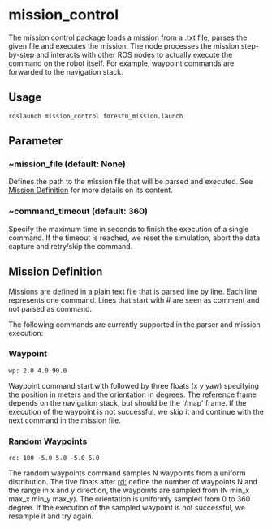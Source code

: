# mission_control

The mission control package loads a mission from a .txt file, parses the given file and 
executes the mission. The node processes the mission step-by-step and interacts with other ROS
nodes to actually execute the command on the robot itself. For example, waypoint commands are 
forwarded to the navigation stack.

## Usage
```
roslaunch mission_control forest0_mission.launch
```

## Parameter
### ~mission_file (default: None)
Defines the path to the mission file that will be parsed and executed. See [Mission Definition](#commands) for more details on its content.

### ~command_timeout (default: 360)
Specify the maximum time in seconds to finish the execution of a single command. If the timeout is
reached, we reset the simulation, abort the data capture and retry/skip the command.

## Mission Definition <a name="commands"></a>
Missions are defined in a plain text file that is parsed line by line. Each line represents one
command. Lines that start with # are seen as comment and not parsed as command.

The following commands are currently supported in the parser and mission execution:

### Waypoint
```
wp: 2.0 4.0 90.0
```
Waypoint command start with <wp> followed by three floats (x y yaw) specifying the position in
meters and the orientation in degrees. The reference frame depends on the navigation stack, but 
should be the '/map' frame. If the execution of the waypoint is not successful, we skip it and
continue with the next command in the mission file.

### Random Waypoints
```
rd: 100 -5.0 5.0 -5.0 5.0
```
The random waypoints command samples N waypoints from a uniform distribution. The five floats after
<rd:> define the number of waypoints N and the range in x and y direction, the waypoints are sampled
from (N min_x max_x min_y max_y). The orientation is uniformly sampled from 0 to 360 degree. If the
execution of the sampled waypoint is not successful, we resample it and try again.
